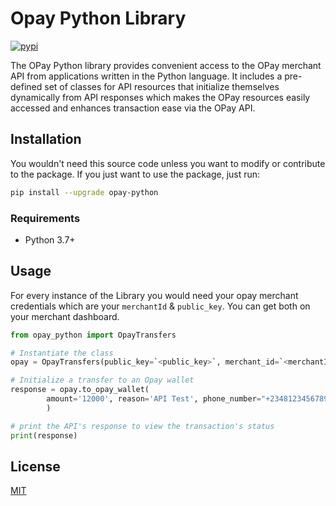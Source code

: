 # Opay Python Library

[![pypi](https://img.shields.io/pypi/v/opay-python.svg)](https://pypi.python.org/pypi/opay-python)

The OPay Python library provides convenient access to the OPay merchant API from
applications written in the Python language. It includes a pre-defined set of
classes for API resources that initialize themselves dynamically from API
responses which makes the OPay resources easily accessed and enhances 
transaction ease via the OPay API.

## Installation

You wouldn't need this source code unless you want to modify or contribute to the package. If you just
want to use the package, just run:

```sh
pip install --upgrade opay-python
```

### Requirements

-   Python 3.7+

## Usage
For every instance of the Library you would need your opay merchant credentials which are your 
`merchantId` & `public_key`. You can get both on your merchant dashboard.

```python
from opay_python import OpayTransfers

# Instantiate the class
opay = OpayTransfers(public_key=`<public_key>`, merchant_id=`<merchantId>`)

# Initialize a transfer to an Opay wallet
response = opay.to_opay_wallet(
        amount='12000', reason='API Test', phone_number="+2348123456789", wallet_type="USER"
        )

# print the API's response to view the transaction's status
print(response)
```

## License 

[MIT](./LICENSE)
